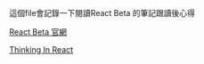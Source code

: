 這個file會記錄一下閱讀React Beta 的筆記跟讀後心得

[React Beta 官網](https://beta.reactjs.org/)

[Thinking In React](https://beta.reactjs.org/learn/thinking-in-react#step-1-break-the-ui-into-a-component-hierarchy)

